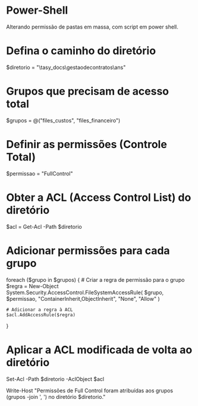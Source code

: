 # Power-Shell
Alterando permissão de pastas em massa, com script em power shell.
# Defina o caminho do diretório
$diretorio = "\\tasy_docs\gestaodecontratos\ans"

# Grupos que precisam de acesso total
$grupos = @("files_custos", "files_financeiro")

# Definir as permissões (Controle Total)
$permissao = "FullControl"

# Obter a ACL (Access Control List) do diretório
$acl = Get-Acl -Path $diretorio

# Adicionar permissões para cada grupo
foreach ($grupo in $grupos) {
    # Criar a regra de permissão para o grupo
    $regra = New-Object System.Security.AccessControl.FileSystemAccessRule(
        $grupo, 
        $permissao, 
        "ContainerInherit,ObjectInherit", 
        "None", 
        "Allow"
    )
    
    # Adicionar a regra à ACL
    $acl.AddAccessRule($regra)
}

# Aplicar a ACL modificada de volta ao diretório
Set-Acl -Path $diretorio -AclObject $acl

Write-Host "Permissões de Full Control foram atribuídas aos grupos $($grupos -join ', ') no diretório $diretorio."
